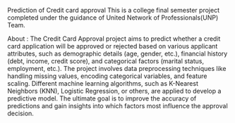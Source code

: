 Prediction of Credit card approval 
This is a college final semester project completed under the guidance of United Network of Professionals(UNP) Team.

About : The Credit Card Approval project aims to predict whether a credit card application will be approved or rejected based on various applicant attributes, such as demographic details (age, gender, etc.), financial history (debt, income, credit score), and categorical factors (marital status, employment, etc.). The project involves data preprocessing techniques like handling missing values, encoding categorical variables, and feature scaling. Different machine learning algorithms, such as K-Nearest Neighbors (KNN), Logistic Regression, or others, are applied to develop a predictive model. The ultimate goal is to improve the accuracy of predictions and gain insights into which factors most influence the approval decision.
